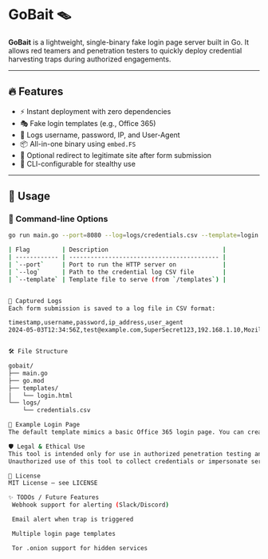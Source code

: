# GoBait 🪤

**GoBait** is a lightweight, single-binary fake login page server built in Go. It allows red teamers and penetration testers to quickly deploy credential harvesting traps during authorized engagements.

---

## 🔥 Features

- ⚡ Instant deployment with zero dependencies
- 🎭 Fake login templates (e.g., Office 365)
- 📜 Logs username, password, IP, and User-Agent
- 📦 All-in-one binary using `embed.FS`
- 📩 Optional redirect to legitimate site after form submission
- 🧪 CLI-configurable for stealthy use

---

## 🚀 Usage

### 🔧 Command-line Options

```bash
go run main.go --port=8080 --log=logs/credentials.csv --template=login.html

| Flag         | Description                                |
| ------------ | ------------------------------------------ |
| `--port`     | Port to run the HTTP server on             |
| `--log`      | Path to the credential log CSV file        |
| `--template` | Template file to serve (from `/templates`) |


🔐 Captured Logs
Each form submission is saved to a log file in CSV format:

timestamp,username,password,ip_address,user_agent
2024-05-03T12:34:56Z,test@example.com,SuperSecret123,192.168.1.10,Mozilla/5.0 ...


🛠️ File Structure

gobait/
├── main.go
├── go.mod
├── templates/
│   └── login.html
└── logs/
    └── credentials.csv

🧪 Example Login Page
The default template mimics a basic Office 365 login page. You can create and use your own templates by placing them in the templates/ directory.

🛡️ Legal & Ethical Use
This tool is intended only for use in authorized penetration testing and red team assessments.
Unauthorized use of this tool to collect credentials or impersonate services may violate laws and ethical guidelines.

📜 License
MIT License — see LICENSE

✨ TODOs / Future Features
 Webhook support for alerting (Slack/Discord)

 Email alert when trap is triggered

 Multiple login page templates

 Tor .onion support for hidden services

